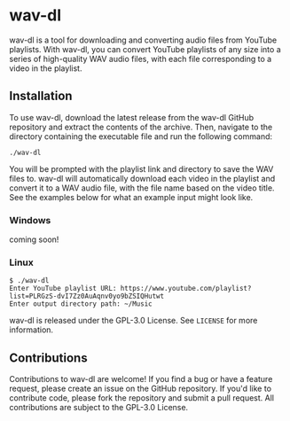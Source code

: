 
# wav-dl

wav-dl is a tool for downloading and converting audio files from YouTube playlists. With wav-dl, you can convert YouTube playlists of any size into a series of high-quality WAV audio files, with each file corresponding to a video in the playlist.

## Installation

To use wav-dl, download the latest release from the wav-dl GitHub repository and extract the contents of the archive. Then, navigate to the directory containing the executable file and run the following command:

`./wav-dl` 

You will be prompted with the playlist link and directory to save the WAV files to. wav-dl will automatically download each video in the playlist and convert it to a WAV audio file, with the file name based on the video title. See the examples below for what an example input might look like.

### Windows
coming soon!

### Linux
```
$ ./wav-dl
Enter YouTube playlist URL: https://www.youtube.com/playlist?list=PLRGzS-dvI7Zz0AuAqnv0yo9bZSIQHutwt
Enter output directory path: ~/Music
```

wav-dl is released under the GPL-3.0 License. See `LICENSE` for more information.

## Contributions

Contributions to wav-dl are welcome! If you find a bug or have a feature request, please create an issue on the GitHub repository. If you'd like to contribute code, please fork the repository and submit a pull request. All contributions are subject to the GPL-3.0 License.
